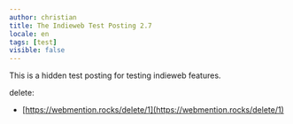 ```yaml
---
author: christian
title: The Indieweb Test Posting 2.7
locale: en
tags: [test]
visible: false
---
```


This is a hidden test posting for testing indieweb features.

delete:

- [https://webmention.rocks/delete/1](https://webmention.rocks/delete/1)
